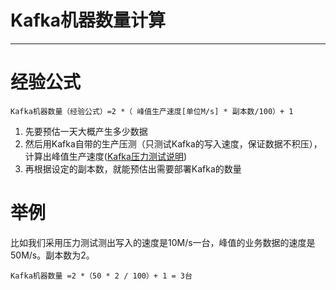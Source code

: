#   Kafka机器数量计算

---
#   经验公式
```
Kafka机器数量（经验公式）=2 *（ 峰值生产速度[单位M/s] * 副本数/100）+ 1
```

1.  先要预估一天大概产生多少数据
2.  然后用Kafka自带的生产压测（只测试Kafka的写入速度，保证数据不积压），计算出峰值生产速度([Kafka压力测试说明](/2019/09/07/Kafka压力测试/))
3.  再根据设定的副本数，就能预估出需要部署Kafka的数量

#   举例
比如我们采用压力测试测出写入的速度是10M/s一台，峰值的业务数据的速度是50M/s。副本数为2。
```
Kafka机器数量 =2 *（50 * 2 / 100）+ 1 = 3台
```

